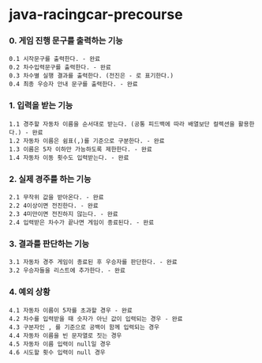 # java-racingcar-precourse


### 0. 게임 진행 문구를 출력하는 기능
    0.1 시작문구를 출력한다. - 완료
    0.2 차수입력문구를 출력한다. - 완료
    0.3 차수별 실행 결과를 출력한다. (전진은 - 로 표기한다.)
    0.4 최종 우승자 안내 문구를 출력한다. - 완료

### 1. 입력을 받는 기능
    1.1 경주할 자동차 이름을 순서대로 받는다. (공통 피드백에 따라 배열보단 컬렉션을 활용한다.) - 완료
    1.2 자동차 이름은 쉼표(,)를 기준으로 구분한다. - 완료
    1.3 이름은 5자 이하만 가능하도록 제한한다. - 완료
    1.4 자동차 이동 횟수도 입력받는다. - 완료
    

### 2. 실제 경주를 하는 기능
    2.1 무작위 값을 받아온다. - 완료
    2.2 4이상이면 전진한다. - 완료
    2.3 4미만이면 전진하지 않는다. - 완료
    2.4 입력받은 차수가 끝나면 게임이 종료된다. - 완료

### 3. 결과를 판단하는 기능
    3.1 자동차 경주 게임이 종료된 후 우승자를 판단한다. - 완료
    3.2 우승자들을 리스트에 추가한다. - 완료

### 4. 예외 상황
    4.1 자동차 이름이 5자를 초과할 경우 - 완료
    4.2 차수를 입력받을 때 숫자가 아닌 값이 입력되는 경우 - 완료
    4.3 구분자인 , 를 기준으로 공백이 함께 입력되는 경우
    4.4 자동차 이름을 빈 문자열로 짓는 경우
    4.5 자동차 이름 입력이 null일 경우
    4.6 시도할 횟수 입력이 null 경우
